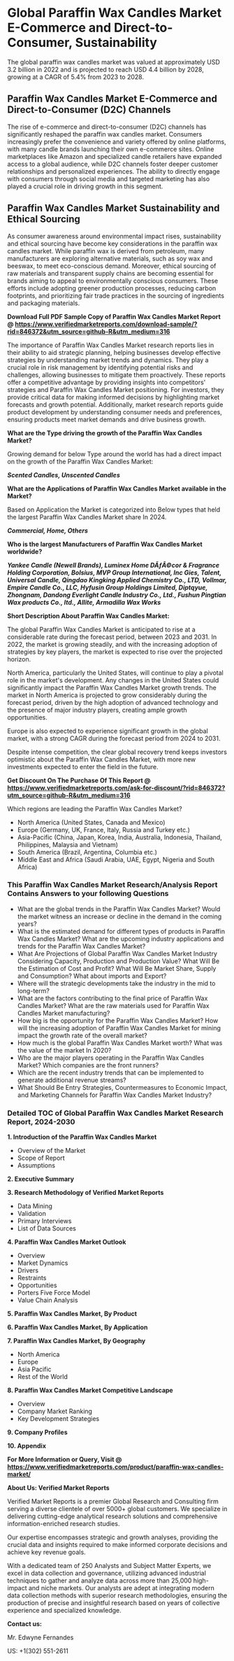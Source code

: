 <h1>Global Paraffin Wax Candles Market E-Commerce and Direct-to-Consumer, Sustainability</h1><p class=""><p>The global paraffin wax candles market was valued at approximately USD 3.2 billion in 2022 and is projected to reach USD 4.4 billion by 2028, growing at a CAGR of 5.4% from 2023 to 2028.</p><h2>Paraffin Wax Candles Market E-Commerce and Direct-to-Consumer (D2C) Channels</h2><p>The rise of e-commerce and direct-to-consumer (D2C) channels has significantly reshaped the paraffin wax candles market. Consumers increasingly prefer the convenience and variety offered by online platforms, with many candle brands launching their own e-commerce sites. Online marketplaces like Amazon and specialized candle retailers have expanded access to a global audience, while D2C channels foster deeper customer relationships and personalized experiences. The ability to directly engage with consumers through social media and targeted marketing has also played a crucial role in driving growth in this segment.</p><h2>Paraffin Wax Candles Market Sustainability and Ethical Sourcing</h2><p>As consumer awareness around environmental impact rises, sustainability and ethical sourcing have become key considerations in the paraffin wax candles market. While paraffin wax is derived from petroleum, many manufacturers are exploring alternative materials, such as soy wax and beeswax, to meet eco-conscious demand. Moreover, ethical sourcing of raw materials and transparent supply chains are becoming essential for brands aiming to appeal to environmentally conscious consumers. These efforts include adopting greener production processes, reducing carbon footprints, and prioritizing fair trade practices in the sourcing of ingredients and packaging materials.</p></p><p class=""><strong>Download Full PDF Sample Copy of Paraffin Wax Candles Market Report @ <a href="https://www.verifiedmarketreports.com/download-sample/?rid=846372&utm_source=github-R&utm_medium=316" target="_blank">https://www.verifiedmarketreports.com/download-sample/?rid=846372&utm_source=github-R&utm_medium=316</a></strong></p><p>The importance of&nbsp;Paraffin Wax Candles Market research reports lies in their ability to aid strategic planning, helping businesses develop effective strategies by understanding market trends and dynamics. They play a crucial role in risk management by identifying potential risks and challenges, allowing businesses to mitigate them proactively. These reports offer a competitive advantage by providing insights into competitors' strategies and Paraffin Wax Candles Market positioning. For investors, they provide critical data for making informed decisions by highlighting market forecasts and growth potential. Additionally, market research reports guide product development by understanding consumer needs and preferences, ensuring products meet market demands and drive business growth.</p><p><strong>What are the&nbsp;Type driving the growth of the Paraffin Wax Candles Market?</strong></p><p id="" class="">Growing demand for below Type around the world has had a direct impact on the growth of the Paraffin Wax Candles Market:</p><p class=""><em><strong>Scented Candles, Unscented Candles</strong></em></p><p class=""><strong>What are the&nbsp;Applications&nbsp;of Paraffin Wax Candles Market available in the Market?</strong></p><p id="" class="">Based on Application the Market is categorized into Below types that held the largest Paraffin Wax Candles Market share In 2024.</p><p class=""><em><strong>Commercial, Home, Others</strong></em></p><p class=""><strong>Who is the largest Manufacturers of Paraffin Wax Candles Market worldwide?</strong></p><p><em><strong>Yankee Candle (Newell Brands), Luminex Home DÃƒÂ©cor & Fragrance Holding Corporation, Bolsius, MVP Group International, Inc Gies, Talent, Universal Candle, Qingdao Kingking Applied Chemistry Co., LTD, Vollmar, Empire Candle Co., LLC, Hyfusin Group Holdings Limited, Diptqyue, Zhongnam, Dandong Everlight Candle Industry Co., Ltd., Fushun Pingtian Wax products Co., ltd., Allite, Armadilla Wax Works</strong></em></p><p id="" class=""><strong>Short Description About Paraffin Wax Candles Market:</strong></p><p>The global Paraffin Wax Candles Market is anticipated to rise at a considerable rate during the forecast period, between 2023 and 2031. In 2022, the market is growing steadily, and with the increasing adoption of strategies by key players, the market is expected to rise over the projected horizon.</p><p>North America, particularly the United States, will continue to play a pivotal role in the market's development. Any changes in the United States could significantly impact the Paraffin Wax Candles Market growth trends. The market in North America is projected to grow considerably during the forecast period, driven by the high adoption of advanced technology and the presence of major industry players, creating ample growth opportunities.</p><p>Europe is also expected to experience significant growth in the global market, with a strong CAGR during the forecast period from 2024 to 2031.</p><p>Despite intense competition, the clear global recovery trend keeps investors optimistic about the Paraffin Wax Candles Market, with more new investments expected to enter the field in the future.</p><p id="" class=""><strong>Get Discount On The Purchase Of This Report @ <a href="https://www.verifiedmarketreports.com/ask-for-discount/?rid=846372?utm_source=github-R&utm_medium=316" target="_blank">https://www.verifiedmarketreports.com/ask-for-discount/?rid=846372?utm_source=github-R&utm_medium=316</a></strong></p><p class="">Which regions are leading the Paraffin Wax Candles Market?</p><ul><li>North America (United States, Canada and Mexico)</li><li>Europe (Germany, UK, France, Italy, Russia and Turkey etc.)</li><li>Asia-Pacific (China, Japan, Korea, India, Australia, Indonesia, Thailand, Philippines, Malaysia and Vietnam)</li><li>South America (Brazil, Argentina, Columbia etc.)</li><li>Middle East and Africa (Saudi Arabia, UAE, Egypt, Nigeria and South Africa)</li></ul><h3 id="" class="">This Paraffin Wax Candles Market Research/Analysis Report Contains Answers to your following Questions</h3><ul><li>What are the global trends in the Paraffin Wax Candles Market? Would the market witness an increase or decline in the demand in the coming years?</li><li>What is the estimated demand for different types of products in Paraffin Wax Candles Market? What are the upcoming industry applications and trends for the Paraffin Wax Candles Market?</li><li>What Are Projections of Global Paraffin Wax Candles Market Industry Considering Capacity, Production and Production Value? What Will Be the Estimation of Cost and Profit? What Will Be Market Share, Supply and Consumption? What about imports and Export?</li><li>Where will the strategic developments take the industry in the mid to long-term?</li><li>What are the factors contributing to the final price of Paraffin Wax Candles Market? What are the raw materials used for Paraffin Wax Candles Market manufacturing?</li><li>How big is the opportunity for the Paraffin Wax Candles Market? How will the increasing adoption of Paraffin Wax Candles Market for mining impact the growth rate of the overall market?</li><li>How much is the global Paraffin Wax Candles Market worth? What was the value of the market In 2020?</li><li>Who are the major players operating in the Paraffin Wax Candles Market? Which companies are the front runners?</li><li>Which are the recent industry trends that can be implemented to generate additional revenue streams?</li><li>What Should Be Entry Strategies, Countermeasures to Economic Impact, and Marketing Channels for Paraffin Wax Candles Market Industry?</li></ul><h3 id="" class="">Detailed TOC of Global Paraffin Wax Candles Market Research Report, 2024-2030</h3><p id="" class=""><strong>1. Introduction of the Paraffin Wax Candles Market</strong></p><ul><li>Overview of the Market</li><li>Scope of Report</li><li>Assumptions</li></ul><p id="" class=""><strong>2. Executive Summary</strong></p><p id="" class=""><strong>3. Research Methodology of Verified Market Reports</strong></p><ul><li>Data Mining</li><li>Validation</li><li>Primary Interviews</li><li>List of Data Sources</li></ul><p id="" class=""><strong>4. Paraffin Wax Candles Market Outlook</strong></p><ul><li>Overview</li><li>Market Dynamics</li><li>Drivers</li><li>Restraints</li><li>Opportunities</li><li>Porters Five Force Model</li><li>Value Chain Analysis</li></ul><p id="" class=""><strong>5. Paraffin Wax Candles Market, By Product</strong></p><p id="" class=""><strong>6. Paraffin Wax Candles Market, By Application</strong></p><p id="" class=""><strong>7. Paraffin Wax Candles Market, By Geography</strong></p><ul><li>North America</li><li>Europe</li><li>Asia Pacific</li><li>Rest of the World</li></ul><p id="" class=""><strong>8. Paraffin Wax Candles Market Competitive Landscape</strong></p><ul><li>Overview</li><li>Company Market Ranking</li><li>Key Development Strategies</li></ul><p id="" class=""><strong>9. Company Profiles</strong></p><p id="" class=""><strong>10. Appendix</strong></p><p id="" class=""><strong>For More Information or Query, Visit @ <a href="https://www.verifiedmarketreports.com/product/paraffin-wax-candles-market/" target="_blank">https://www.verifiedmarketreports.com/product/paraffin-wax-candles-market/</a></strong></p><p id="" class=""><strong>About Us: Verified Market Reports</strong></p><p id="" class="">Verified Market Reports is a premier Global Research and Consulting firm serving a diverse clientele of over 5000+ global customers. We specialize in delivering cutting-edge analytical research solutions and comprehensive information-enriched research studies.</p><p id="" class="">Our expertise encompasses strategic and growth analyses, providing the crucial data and insights required to make informed corporate decisions and achieve key revenue goals.</p><p id="" class="">With a dedicated team of 250 Analysts and Subject Matter Experts, we excel in data collection and governance, utilizing advanced industrial techniques to gather and analyze data across more than 25,000 high-impact and niche markets. Our analysts are adept at integrating modern data collection methods with superior research methodologies, ensuring the production of precise and insightful research based on years of collective experience and specialized knowledge.</p><p id="" class=""><strong>Contact us:</strong></p><p id="" class="">Mr. Edwyne Fernandes</p><p id="" class="">US: +1(302) 551-2611</p>